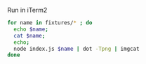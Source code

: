 Run in iTerm2

```sh
for name in fixtures/* ; do
  echo $name;
  cat $name;
  echo;
  node index.js $name | dot -Tpng | imgcat
done
```